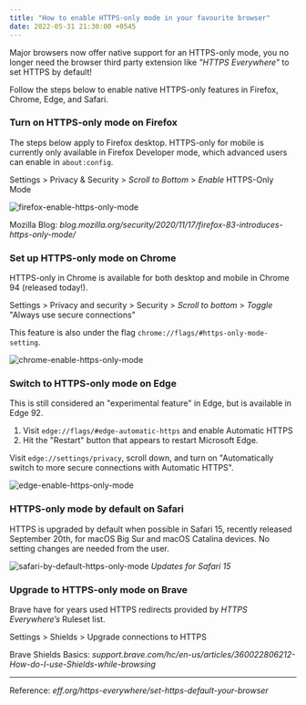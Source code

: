```yaml
---
title: "How to enable HTTPS-only mode in your favourite browser"
date: 2022-05-31 21:30:00 +0545
---
```


Major browsers now offer native support for an HTTPS-only mode, you no longer need the browser third party extension like _"HTTPS Everywhere"_ to set HTTPS by default!

Follow the steps below to enable native HTTPS-only features in Firefox, Chrome, Edge, and Safari.

### Turn on HTTPS-only mode on Firefox

The steps below apply to Firefox desktop. HTTPS-only for mobile is currently only available in Firefox Developer mode, which advanced users can enable in `about:config`.

Settings > Privacy & Security > _Scroll to Bottom_ > _Enable_ HTTPS-Only Mode

![firefox-enable-https-only-mode](/uploads/20220531-firefox-enable-https-only-mode.gif)

Mozilla Blog: _blog.mozilla.org/security/2020/11/17/firefox-83-introduces-https-only-mode/_

### Set up HTTPS-only mode on Chrome

HTTPS-only in Chrome is available for both desktop and mobile in Chrome 94 (released today!).

Settings > Privacy and security > Security > _Scroll to bottom_ > _Toggle_ "Always use secure connections"

This feature is also under the flag `chrome://flags/#https-only-mode-setting`.

![chrome-enable-https-only-mode](/uploads/20220531-chrome-enable-https-only-mode.gif)

### Switch to HTTPS-only mode on Edge

This is still considered an "experimental feature" in Edge, but is available in Edge 92.

1. Visit `edge://flags/#edge-automatic-https` and enable Automatic HTTPS
2. Hit the "Restart" button that appears to restart Microsoft Edge.

Visit `edge://settings/privacy`, scroll down, and turn on "Automatically switch to more secure connections with Automatic HTTPS".

![edge-enable-https-only-mode](/uploads/20220531-edge-enable-https-only-mode.gif)

### HTTPS-only mode by default on Safari

HTTPS is upgraded by default when possible in Safari 15, recently released September 20th, for macOS Big Sur and macOS Catalina devices. No setting changes are needed from the user.

![safari-by-default-https-only-mode](/uploads/20220531-safari-by-default-https-only-mode.png)
_Updates for Safari 15_

### Upgrade to HTTPS-only mode on Brave

Brave have for years used HTTPS redirects provided by _HTTPS Everywhere’s_ Ruleset list.

Settings > Shields > Upgrade connections to HTTPS

Brave Shields Basics: _support.brave.com/hc/en-us/articles/360022806212-How-do-I-use-Shields-while-browsing_

---

Reference: _eff.org/https-everywhere/set-https-default-your-browser_
